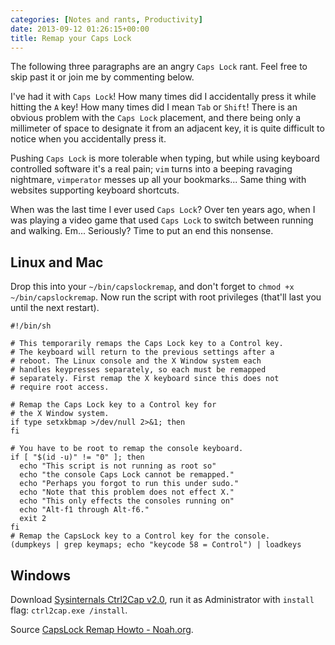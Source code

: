 ```yaml
---
categories: [Notes and rants, Productivity]
date: 2013-09-12 01:26:15+00:00
title: Remap your Caps Lock
---
```


The following three paragraphs are an angry `Caps Lock` rant. Feel free to skip
past it or join me by commenting below.

I've had it with `Caps Lock`! How many times did I accidentally press it while
hitting the `A` key! How many times did I mean `Tab` or `Shift`! There is an
obvious problem with the `Caps Lock` placement, and there being only a
millimeter of space to designate it from an adjacent key, it is quite difficult
to notice when you accidentally press it.

Pushing `Caps Lock` is more tolerable when typing, but while using keyboard
controlled software it's a real pain; `vim` turns into a beeping ravaging
nightmare, `vimperator` messes up all your bookmarks... Same thing with
websites supporting keyboard shortcuts.

When was the last time I ever used `Caps Lock`? Over ten years ago, when I was
playing a video game that used `Caps Lock` to switch between running and
walking. Em... Seriously? Time to put an end this nonsense.

## Linux and Mac

Drop this into your `~/bin/capslockremap`, and don't forget to `chmod +x
~/bin/capslockremap`. Now run the script with root privileges (that'll last you
until the next restart).

    #!/bin/sh

    # This temporarily remaps the Caps Lock key to a Control key.
    # The keyboard will return to the previous settings after a
    # reboot. The Linux console and the X Window system each
    # handles keypresses separately, so each must be remapped
    # separately. First remap the X keyboard since this does not
    # require root access.

    # Remap the Caps Lock key to a Control key for
    # the X Window system.
    if type setxkbmap >/dev/null 2>&1; then
    fi

    # You have to be root to remap the console keyboard.
    if [ "$(id -u)" != "0" ]; then
      echo "This script is not running as root so"
      echo "the console Caps Lock cannot be remapped."
      echo "Perhaps you forgot to run this under sudo."
      echo "Note that this problem does not effect X."
      echo "This only effects the consoles running on"
      echo "Alt-f1 through Alt-f6."
      exit 2
    fi
    # Remap the CapsLock key to a Control key for the console.
    (dumpkeys | grep keymaps; echo "keycode 58 = Control") | loadkeys

## Windows

Download [Sysinternals Ctrl2Cap v2.0][1], run it as Administrator with
`install` flag: `ctrl2cap.exe /install`.

Source [CapsLock Remap Howto - Noah.org][2].

[1]: http://technet.microsoft.com/en-us/sysinternals/bb897578.aspx
[2]: http://www.noah.org/wiki/CapsLock_Remap_Howto
